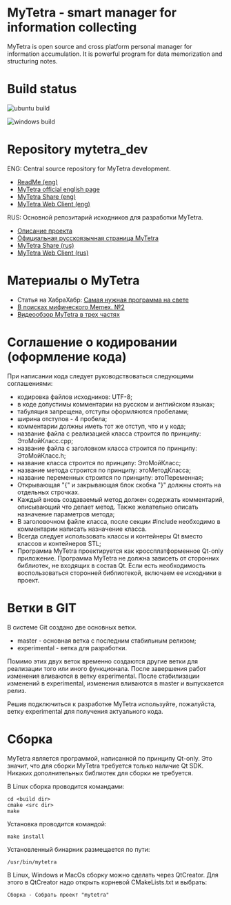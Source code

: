 MyTetra - smart manager for information collecting
==================================================

MyTetra is open source and cross platform personal manager for information accumulation. 
It is powerful program for data memorization and structuring notes.

Build status
======================
![ubuntu build](https://github.com/fftmp-forked/mytetra_dev/actions/workflows/ubuntu_release.yml/badge.svg?branch=fft_fork)

![windows build](https://github.com/fftmp-forked/mytetra_dev/actions/workflows/windows_release.yml/badge.svg?branch=fft_fork)

Repository mytetra_dev
======================

ENG: Central source repository for MyTetra development.<br/> 
* [ReadMe (eng)](https://github.com/xintrea/mytetra_dev/blob/experimental/README_ENG.md)
* [MyTetra official english page](https://webhamster.ru/site/page/index/articles/projectcode/138)
* [MyTetra Share (eng)](https://webhamster.ru/site/page/index/articles/projectcode/460)
* [MyTetra Web Client (eng)](https://webhamster.ru/site/page/index/articles/projectcode/236)

RUS: Основной репозитарий исходников для разработки MyTetra.<br/>
* [Описание проекта](https://github.com/xintrea/mytetra_dev/blob/experimental/README.md)
* [Официальная русскоязычная страница MyTetra](https://webhamster.ru/site/page/index/articles/projectcode/105)
* [MyTetra Share (rus)](https://webhamster.ru/site/page/index/articles/projectcode/235)
* [MyTetra Web Client (rus)](https://webhamster.ru/site/page/index/articles/projectcode/236)


Материалы о MyTetra
===================

* Статья на ХабраХабр: [Самая нужная программа на свете](https://habrahabr.ru/post/316814/)
* [В поисках мифического Memex. №2](http://blogerator.ru/page/memex-pim-organizers-chast-2)
* [Bидеообзор MyTetra в трех частях](https://www.youtube.com/watch?v=Bmp_dk2LA6I)


Соглашение о кодировании (оформление кода)
==========================================

При написании кода следует руководствоваться следующими соглашениями:

* кодировка файлов исходников: UTF-8;
* в коде допустимы комментарии на русском и английском языках;
* табуляция запрещена, отступы оформляются пробелами;
* ширина отступов - 4 пробела;
* комментарии должны иметь тот же отступ, что и у кода;
* название файла с реализацией класса строится по принципу: ЭтоМойКласс.cpp;
* название файла с заголовком класса строится по принципу: ЭтоМойКласс.h;
* название класса строится по принципу: ЭтоМойКласс;
* название метода строится по принципу: этоМетодКласса;
* название переменных строится по принципу: этоПеременная;
* Открывающая "{" и закрывающая блок скобка "}" должны стоять на отдельных строчках.
* Каждый вновь создаваемый метод должен содержать комментарий, описывающий что делает метод. Также желательно описать назначение параметров метода;
* В заголовочном файле класса, после секции #include необходимо в комментарии написать назначение класса.
* Всегда следует использовать классы и контейнеры Qt вместо классов и контейнеров STL;
* Программа MyTetra проектируется как кроссплатформенное Qt-only приложение. Программа MyTetra не должна зависеть от сторонних библиотек, не входящих в состав Qt. Если есть необходимость воспользоваться сторонней библиотекой, включаем ее исходники в проект.

Ветки в GIT
===========

В системе Git создано две основных ветки.

* master - основная ветка с последним стабильным релизом;
* experimental - ветка для разработки.

Помимо этих двух веток временно создаются другие ветки для реализации того или иного функционала. После завершения работ изменения вливаются в ветку experimental. После стабилизации изменений в experimental, изменения вливаются в master и выпускается релиз.

Решив подключиться к разработке MyTetra используйте, пожалуйста, ветку experimental для получения актуального кода.


Сборка
======

MyTetra является программой, написанной по принципу Qt-only.
Это значит, что для сборки MyTetra требуется только наличие Qt SDK.
Никаких дополнительных библиотек для сборки не требуется.

В Linux сборка проводится командами:
```
cd <build dir>
сmake <src dir>
make
```

Установка проводится командой:
```
make install
```

Установленный бинарник размещается по пути:
```
/usr/bin/mytetra
```

В Linux, Windows и MacOs сборку можно сделать через QtCreator.
Для этого в QtCreator надо открыть корневой CMakeLists.txt и выбрать:
```
Сборка - Собрать проект "mytetra"
```
